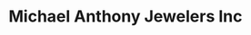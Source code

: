 ---
title: "Michael Anthony Jewelers Inc"
url: /wayne/michael-anthony-jewelers-inc/
shop: jewelry
---